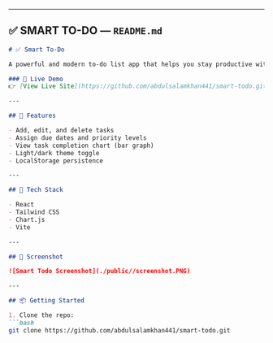 
---

## ✅ SMART TO-DO — `README.md`

```markdown
# ✅ Smart To-Do

A powerful and modern to-do list app that helps you stay productive with task priorities, deadlines, and a visual dashboard.

### 🔗 Live Demo
👉 [View Live Site](https://github.com/abdulsalamkhan441/smart-todo.git)

---

## 🚀 Features

- Add, edit, and delete tasks
- Assign due dates and priority levels
- View task completion chart (bar graph)
- Light/dark theme toggle
- LocalStorage persistence

---

## 🧰 Tech Stack

- React
- Tailwind CSS
- Chart.js
- Vite

---

## 📸 Screenshot

![Smart Todo Screenshot](./public//screenshot.PNG)

---

## 📦 Getting Started

1. Clone the repo:
```bash
git clone https://github.com/abdulsalamkhan441/smart-todo.git
